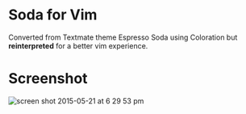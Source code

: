 # Soda for Vim

Converted from Textmate theme Espresso Soda using Coloration but __reinterpreted__ for a better
vim experience.

# Screenshot

![screen shot 2015-05-21 at 6 29 53 pm](https://cloud.githubusercontent.com/assets/16459/7759439/bd47f384-ffe7-11e4-8d75-eaab5784c044.png)
